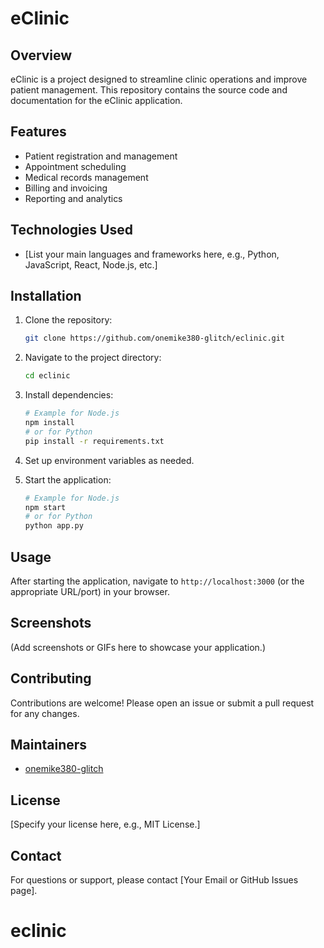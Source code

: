# eClinic

## Overview

eClinic is a project designed to streamline clinic operations and improve patient management. This repository contains the source code and documentation for the eClinic application.

## Features

- Patient registration and management
- Appointment scheduling
- Medical records management
- Billing and invoicing
- Reporting and analytics

## Technologies Used

- [List your main languages and frameworks here, e.g., Python, JavaScript, React, Node.js, etc.]

## Installation

1. Clone the repository:
    ```bash
    git clone https://github.com/onemike380-glitch/eclinic.git
    ```
2. Navigate to the project directory:
    ```bash
    cd eclinic
    ```
3. Install dependencies:
    ```bash
    # Example for Node.js
    npm install
    # or for Python
    pip install -r requirements.txt
    ```

4. Set up environment variables as needed.

5. Start the application:
    ```bash
    # Example for Node.js
    npm start
    # or for Python
    python app.py
    ```

## Usage

After starting the application, navigate to `http://localhost:3000` (or the appropriate URL/port) in your browser.

## Screenshots

(Add screenshots or GIFs here to showcase your application.)

## Contributing

Contributions are welcome! Please open an issue or submit a pull request for any changes.

## Maintainers

- [onemike380-glitch](https://github.com/onemike380-glitch)

## License

[Specify your license here, e.g., MIT License.]

## Contact

For questions or support, please contact [Your Email or GitHub Issues page].
# eclinic
